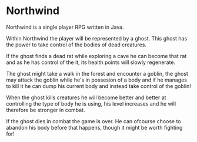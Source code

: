 # Northwind
Northwind is a single player RPG written in Java.

Within Northwind the player will be represented by a ghost. This ghost has the power to take control of the bodies of dead creatures.

If the ghost finds a dead rat while exploring a cave he can become that rat and as he has control of the it, its health points will slowly regenerate.

The ghost might take a walk in the forest and encounter a goblin, the ghost may attack the goblin while he's in possesion of a body and if he manages to kill it he can dump his current body and instead take control of the goblin!

When the ghost kills creatures he will become better and better at controlling the type of body he is using, his level increases and he will therefore be stronger in combat.

If the ghost dies in combat the game is over. He can ofcourse choose to abandon his body before that happens, though it might be worth fighting for!
